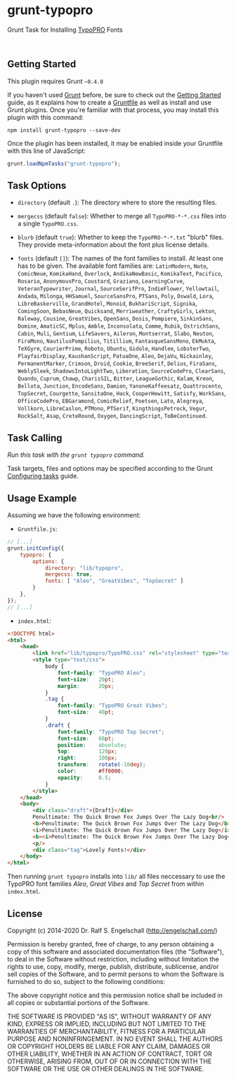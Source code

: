 
# grunt-typopro

Grunt Task for Installing [TypoPRO](http://typopro.org/) Fonts

<p/>
<img src="https://nodei.co/npm/grunt-typopro.png?downloads=true&stars=true" alt=""/>

<p/>
<img src="https://david-dm.org/rse/grunt-typopro.png" alt=""/>

## Getting Started

This plugin requires Grunt `~0.4.0`

If you haven't used [Grunt](http://gruntjs.com/)
before, be sure to check out the [Getting
Started](http://gruntjs.com/getting-started) guide, as it explains how
to create a [Gruntfile](http://gruntjs.com/sample-gruntfile) as well as
install and use Grunt plugins. Once you're familiar with that process,
you may install this plugin with this command:

```shell
npm install grunt-typopro --save-dev
```

Once the plugin has been installed, it may be enabled inside your
Gruntfile with this line of JavaScript:

```js
grunt.loadNpmTasks("grunt-typopro");
```

## Task Options

- `directory` (default `.`):
  The directory where to store the resulting files.

- `mergecss` (default `false`):
  Whether to merge all `TypoPRO-*-*.css` files into a single `TypoPRO.css`.

- `blurb` (default `true`):
  Whether to keep the `TypoPRO-*-*.txt` "blurb" files.
  They provide meta-information about the font plus license details.

- `fonts` (default `[]`):
  The names of the font families to install.
  At least one has to be given. The available font families are:
  `LatinModern`, `Noto`, `ComicNeue`, `KomikaHand`, `Overlock`,
  `AndikaNewBasic`, `KomikaText`, `Pacifico`, `Rosario`, `AnonymousPro`,
  `Coustard`, `Graziano`, `LearningCurve`, `VeteranTypewriter`,
  `Journal`, `SourceSerifPro`, `IndieFlower`, `Yellowtail`, `Andada`,
  `Milonga`, `HHSamuel`, `SourceSansPro`, `PTSans`, `Poly`, `Oswald`,
  `Lora`, `LibreBaskerville`, `GrandHotel`, `Monoid`, `BukhariScript`,
  `Signika`, `ComingSoon`, `BebasNeue`, `Quicksand`, `Merriweather`,
  `CraftyGirls`, `Lekton`, `Raleway`, `Cousine`, `GreatVibes`,
  `OpenSans`, `Dosis`, `Pompiere`, `SinkinSans`, `Domine`, `AmaticSC`,
  `Mplus`, `Amble`, `Inconsolata`, `Comme`, `Rubik`, `OstrichSans`,
  `Cabin`, `Muli`, `Gentium`, `LifeSavers`, `Aileron`, `Montserrat`,
  `Slabo`, `Neuton`, `FiraMono`, `NautilusPompilius`, `Titillium`,
  `FantasqueSansMono`, `EkMukta`, `TeXGyre`, `CourierPrime`, `Roboto`,
  `Ubuntu`, `Gidole`, `Handlee`, `LobsterTwo`, `PlayfairDisplay`,
  `KaushanScript`, `PatuaOne`, `Aleo`, `DejaVu`, `Nickainley`,
  `PermanentMarker`, `Crimson`, `Droid`, `Cookie`, `BreeSerif`,
  `Delius`, `FiraSans`, `WeblySleek`, `ShadowsIntoLightTwo`, `Liberation`,
  `SourceCodePro`, `ClearSans`, `Quando`, `Cuprum`, `Chawp`, `CharisSIL`,
  `Bitter`, `LeagueGothic`, `Kalam`, `Kreon`, `Bellota`, `Junction`,
  `EncodeSans`, `Damion`, `YanoneKaffeesatz`, `Quattrocento`,
  `TopSecret`, `Courgette`, `SansitaOne`, `Hack`, `CooperHewitt`,
  `Satisfy`, `WorkSans`, `OfficeCodePro`, `EBGaramond`, `ComicRelief`,
  `Poetsen`, `Lato`, `Alegreya`, `Vollkorn`, `LibreCaslon`, `PTMono`,
  `PTSerif`, `KingthingsPetrock`, `Vegur`, `RockSalt`, `Asap`,
  `CreteRound`, `Oxygen`, `DancingScript`, `ToBeContinued`.

## Task Calling

_Run this task with the `grunt typopro` command._

Task targets, files and options may be specified according to the Grunt
[Configuring tasks](http://gruntjs.com/configuring-tasks) guide.

## Usage Example

Assuming we have the following environment:

- `Gruntfile.js`:

```js
// [...]
grunt.initConfig({
    typopro: {
        options: {
            directory: "lib/typopro",
            mergecss: true,
            fonts: [ "Aleo", "GreatVibes", "TopSecret" ]
        }
    },
});
// [...]
```

- `index.html`:

```html
<!DOCTYPE html>
<html>
    <head>
        <link href="lib/typopro/TypoPRO.css" rel="stylesheet" type="text/css"/>
        <style type="text/css">
            body {
                font-family: "TypoPRO Aleo";
                font-size:   20pt;
                margin:      20px;
            }
            .tag {
                font-family: "TypoPRO Great Vibes";
                font-size:   40pt;
            }
            .draft {
                font-family: "TypoPRO Top Secret";
                font-size:   60pt;
                position:    absolute;
                top:         120px;
                right:       100px;
                transform:   rotate(-10deg);
                color:       #ff0000;
                opacity:     0.5;
            }
        </style>
    </head>
    <body>
        <div class="draft">{Draft}</div>
        Penultimate: The Quick Brown Fox Jumps Over The Lazy Dog<br/>
        <b>Penultimate: The Quick Brown Fox Jumps Over The Lazy Dog</b><br/>
        <i>Penultimate: The Quick Brown Fox Jumps Over The Lazy Dog</i><br/>
        <b><i>Penultimate: The Quick Brown Fox Jumps Over The Lazy Dog</i></b><br/>
        <p/>
        <div class="tag">Lovely Fonts!</div>
    </body>
</html>
```

Then running `grunt typopro` installs into `lib/` all files neccessary
to use the TypoPRO font families _Aleo_, _Great Vibes_ and _Top Secret_
from within `index.html`.

License
-------

Copyright (c) 2014-2020 Dr. Ralf S. Engelschall (http://engelschall.com/)

Permission is hereby granted, free of charge, to any person obtaining
a copy of this software and associated documentation files (the
"Software"), to deal in the Software without restriction, including
without limitation the rights to use, copy, modify, merge, publish,
distribute, sublicense, and/or sell copies of the Software, and to
permit persons to whom the Software is furnished to do so, subject to
the following conditions:

The above copyright notice and this permission notice shall be included
in all copies or substantial portions of the Software.

THE SOFTWARE IS PROVIDED "AS IS", WITHOUT WARRANTY OF ANY KIND,
EXPRESS OR IMPLIED, INCLUDING BUT NOT LIMITED TO THE WARRANTIES OF
MERCHANTABILITY, FITNESS FOR A PARTICULAR PURPOSE AND NONINFRINGEMENT.
IN NO EVENT SHALL THE AUTHORS OR COPYRIGHT HOLDERS BE LIABLE FOR ANY
CLAIM, DAMAGES OR OTHER LIABILITY, WHETHER IN AN ACTION OF CONTRACT,
TORT OR OTHERWISE, ARISING FROM, OUT OF OR IN CONNECTION WITH THE
SOFTWARE OR THE USE OR OTHER DEALINGS IN THE SOFTWARE.

